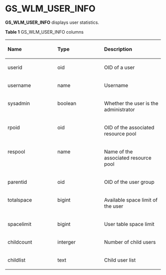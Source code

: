 # GS\_WLM\_USER\_INFO<a name="EN-US_TOPIC_0289901012"></a>

**GS\_WLM\_USER\_INFO**  displays user statistics.

**Table  1**  GS\_WLM\_USER\_INFO columns

<a name="en-us_topic_0283137453_en-us_topic_0237122399_table209941143164711"></a>
<table><thead align="left"><tr id="en-us_topic_0283137453_en-us_topic_0237122399_row111151544114711"><th class="cellrowborder" valign="top" width="32%" id="mcps1.2.4.1.1"><p id="en-us_topic_0283137453_en-us_topic_0237122399_p111153445476"><a name="en-us_topic_0283137453_en-us_topic_0237122399_p111153445476"></a><a name="en-us_topic_0283137453_en-us_topic_0237122399_p111153445476"></a>Name</p>
</th>
<th class="cellrowborder" valign="top" width="30%" id="mcps1.2.4.1.2"><p id="en-us_topic_0283137453_en-us_topic_0237122399_p1511554494716"><a name="en-us_topic_0283137453_en-us_topic_0237122399_p1511554494716"></a><a name="en-us_topic_0283137453_en-us_topic_0237122399_p1511554494716"></a>Type</p>
</th>
<th class="cellrowborder" valign="top" width="38%" id="mcps1.2.4.1.3"><p id="en-us_topic_0283137453_en-us_topic_0237122399_p5115134434715"><a name="en-us_topic_0283137453_en-us_topic_0237122399_p5115134434715"></a><a name="en-us_topic_0283137453_en-us_topic_0237122399_p5115134434715"></a>Description</p>
</th>
</tr>
</thead>
<tbody><tr id="en-us_topic_0283137453_en-us_topic_0237122399_row1211524484715"><td class="cellrowborder" valign="top" width="32%" headers="mcps1.2.4.1.1 "><p id="en-us_topic_0283137453_en-us_topic_0237122399_p2011517445475"><a name="en-us_topic_0283137453_en-us_topic_0237122399_p2011517445475"></a><a name="en-us_topic_0283137453_en-us_topic_0237122399_p2011517445475"></a>userid</p>
</td>
<td class="cellrowborder" valign="top" width="30%" headers="mcps1.2.4.1.2 "><p id="en-us_topic_0283137453_en-us_topic_0237122399_p71155447476"><a name="en-us_topic_0283137453_en-us_topic_0237122399_p71155447476"></a><a name="en-us_topic_0283137453_en-us_topic_0237122399_p71155447476"></a>oid</p>
</td>
<td class="cellrowborder" valign="top" width="38%" headers="mcps1.2.4.1.3 "><p id="en-us_topic_0283137453_en-us_topic_0237122399_p10856165215471"><a name="en-us_topic_0283137453_en-us_topic_0237122399_p10856165215471"></a><a name="en-us_topic_0283137453_en-us_topic_0237122399_p10856165215471"></a>OID of a user</p>
</td>
</tr>
<tr id="en-us_topic_0283137453_en-us_topic_0237122399_row511514419475"><td class="cellrowborder" valign="top" width="32%" headers="mcps1.2.4.1.1 "><p id="en-us_topic_0283137453_en-us_topic_0237122399_p1511544444719"><a name="en-us_topic_0283137453_en-us_topic_0237122399_p1511544444719"></a><a name="en-us_topic_0283137453_en-us_topic_0237122399_p1511544444719"></a>username</p>
</td>
<td class="cellrowborder" valign="top" width="30%" headers="mcps1.2.4.1.2 "><p id="en-us_topic_0283137453_en-us_topic_0237122399_p311574418476"><a name="en-us_topic_0283137453_en-us_topic_0237122399_p311574418476"></a><a name="en-us_topic_0283137453_en-us_topic_0237122399_p311574418476"></a>name</p>
</td>
<td class="cellrowborder" valign="top" width="38%" headers="mcps1.2.4.1.3 "><p id="en-us_topic_0283137453_en-us_topic_0237122399_p1851145234716"><a name="en-us_topic_0283137453_en-us_topic_0237122399_p1851145234716"></a><a name="en-us_topic_0283137453_en-us_topic_0237122399_p1851145234716"></a>Username</p>
</td>
</tr>
<tr id="en-us_topic_0283137453_en-us_topic_0237122399_row1111594494711"><td class="cellrowborder" valign="top" width="32%" headers="mcps1.2.4.1.1 "><p id="en-us_topic_0283137453_en-us_topic_0237122399_p1711534410471"><a name="en-us_topic_0283137453_en-us_topic_0237122399_p1711534410471"></a><a name="en-us_topic_0283137453_en-us_topic_0237122399_p1711534410471"></a>sysadmin</p>
</td>
<td class="cellrowborder" valign="top" width="30%" headers="mcps1.2.4.1.2 "><p id="en-us_topic_0283137453_en-us_topic_0237122399_p11115114424710"><a name="en-us_topic_0283137453_en-us_topic_0237122399_p11115114424710"></a><a name="en-us_topic_0283137453_en-us_topic_0237122399_p11115114424710"></a>boolean</p>
</td>
<td class="cellrowborder" valign="top" width="38%" headers="mcps1.2.4.1.3 "><p id="en-us_topic_0283137453_en-us_topic_0237122399_p5844165254714"><a name="en-us_topic_0283137453_en-us_topic_0237122399_p5844165254714"></a><a name="en-us_topic_0283137453_en-us_topic_0237122399_p5844165254714"></a>Whether the user is the administrator</p>
</td>
</tr>
<tr id="en-us_topic_0283137453_en-us_topic_0237122399_row011513449472"><td class="cellrowborder" valign="top" width="32%" headers="mcps1.2.4.1.1 "><p id="en-us_topic_0283137453_en-us_topic_0237122399_p6115154494720"><a name="en-us_topic_0283137453_en-us_topic_0237122399_p6115154494720"></a><a name="en-us_topic_0283137453_en-us_topic_0237122399_p6115154494720"></a>rpoid</p>
</td>
<td class="cellrowborder" valign="top" width="30%" headers="mcps1.2.4.1.2 "><p id="en-us_topic_0283137453_en-us_topic_0237122399_p14115194419479"><a name="en-us_topic_0283137453_en-us_topic_0237122399_p14115194419479"></a><a name="en-us_topic_0283137453_en-us_topic_0237122399_p14115194419479"></a>oid</p>
</td>
<td class="cellrowborder" valign="top" width="38%" headers="mcps1.2.4.1.3 "><p id="en-us_topic_0283137453_en-us_topic_0237122399_p9839115264713"><a name="en-us_topic_0283137453_en-us_topic_0237122399_p9839115264713"></a><a name="en-us_topic_0283137453_en-us_topic_0237122399_p9839115264713"></a>OID of the associated resource pool</p>
</td>
</tr>
<tr id="en-us_topic_0283137453_en-us_topic_0237122399_row21157446479"><td class="cellrowborder" valign="top" width="32%" headers="mcps1.2.4.1.1 "><p id="en-us_topic_0283137453_en-us_topic_0237122399_p1011524411476"><a name="en-us_topic_0283137453_en-us_topic_0237122399_p1011524411476"></a><a name="en-us_topic_0283137453_en-us_topic_0237122399_p1011524411476"></a>respool</p>
</td>
<td class="cellrowborder" valign="top" width="30%" headers="mcps1.2.4.1.2 "><p id="en-us_topic_0283137453_en-us_topic_0237122399_p121151544164711"><a name="en-us_topic_0283137453_en-us_topic_0237122399_p121151544164711"></a><a name="en-us_topic_0283137453_en-us_topic_0237122399_p121151544164711"></a>name</p>
</td>
<td class="cellrowborder" valign="top" width="38%" headers="mcps1.2.4.1.3 "><p id="en-us_topic_0283137453_en-us_topic_0237122399_p68351052114717"><a name="en-us_topic_0283137453_en-us_topic_0237122399_p68351052114717"></a><a name="en-us_topic_0283137453_en-us_topic_0237122399_p68351052114717"></a>Name of the associated resource pool</p>
</td>
</tr>
<tr id="en-us_topic_0283137453_en-us_topic_0237122399_row3115134410478"><td class="cellrowborder" valign="top" width="32%" headers="mcps1.2.4.1.1 "><p id="en-us_topic_0283137453_en-us_topic_0237122399_p4115944154720"><a name="en-us_topic_0283137453_en-us_topic_0237122399_p4115944154720"></a><a name="en-us_topic_0283137453_en-us_topic_0237122399_p4115944154720"></a>parentid</p>
</td>
<td class="cellrowborder" valign="top" width="30%" headers="mcps1.2.4.1.2 "><p id="en-us_topic_0283137453_en-us_topic_0237122399_p511514412471"><a name="en-us_topic_0283137453_en-us_topic_0237122399_p511514412471"></a><a name="en-us_topic_0283137453_en-us_topic_0237122399_p511514412471"></a>oid</p>
</td>
<td class="cellrowborder" valign="top" width="38%" headers="mcps1.2.4.1.3 "><p id="en-us_topic_0283137453_en-us_topic_0237122399_p983125216475"><a name="en-us_topic_0283137453_en-us_topic_0237122399_p983125216475"></a><a name="en-us_topic_0283137453_en-us_topic_0237122399_p983125216475"></a>OID of the user group</p>
</td>
</tr>
<tr id="en-us_topic_0283137453_en-us_topic_0237122399_row7115174494719"><td class="cellrowborder" valign="top" width="32%" headers="mcps1.2.4.1.1 "><p id="en-us_topic_0283137453_en-us_topic_0237122399_p121151844124712"><a name="en-us_topic_0283137453_en-us_topic_0237122399_p121151844124712"></a><a name="en-us_topic_0283137453_en-us_topic_0237122399_p121151844124712"></a>totalspace</p>
</td>
<td class="cellrowborder" valign="top" width="30%" headers="mcps1.2.4.1.2 "><p id="en-us_topic_0283137453_en-us_topic_0237122399_p0117174417471"><a name="en-us_topic_0283137453_en-us_topic_0237122399_p0117174417471"></a><a name="en-us_topic_0283137453_en-us_topic_0237122399_p0117174417471"></a>bigint</p>
</td>
<td class="cellrowborder" valign="top" width="38%" headers="mcps1.2.4.1.3 "><p id="en-us_topic_0283137453_en-us_topic_0237122399_p582535294717"><a name="en-us_topic_0283137453_en-us_topic_0237122399_p582535294717"></a><a name="en-us_topic_0283137453_en-us_topic_0237122399_p582535294717"></a>Available space limit of the user</p>
</td>
</tr>
<tr id="en-us_topic_0283137453_en-us_topic_0237122399_row535383020518"><td class="cellrowborder" valign="top" width="32%" headers="mcps1.2.4.1.1 "><p id="en-us_topic_0283137453_en-us_topic_0237122399_p103541230255"><a name="en-us_topic_0283137453_en-us_topic_0237122399_p103541230255"></a><a name="en-us_topic_0283137453_en-us_topic_0237122399_p103541230255"></a>spacelimit</p>
</td>
<td class="cellrowborder" valign="top" width="30%" headers="mcps1.2.4.1.2 "><p id="en-us_topic_0283137453_en-us_topic_0237122399_p03551307511"><a name="en-us_topic_0283137453_en-us_topic_0237122399_p03551307511"></a><a name="en-us_topic_0283137453_en-us_topic_0237122399_p03551307511"></a>bigint</p>
</td>
<td class="cellrowborder" valign="top" width="38%" headers="mcps1.2.4.1.3 "><p id="en-us_topic_0283137453_en-us_topic_0237122399_p58211652174714"><a name="en-us_topic_0283137453_en-us_topic_0237122399_p58211652174714"></a><a name="en-us_topic_0283137453_en-us_topic_0237122399_p58211652174714"></a>User table space limit</p>
</td>
</tr>
<tr id="en-us_topic_0283137453_en-us_topic_0237122399_row41171644194713"><td class="cellrowborder" valign="top" width="32%" headers="mcps1.2.4.1.1 "><p id="en-us_topic_0283137453_en-us_topic_0237122399_p18117134474714"><a name="en-us_topic_0283137453_en-us_topic_0237122399_p18117134474714"></a><a name="en-us_topic_0283137453_en-us_topic_0237122399_p18117134474714"></a>childcount</p>
</td>
<td class="cellrowborder" valign="top" width="30%" headers="mcps1.2.4.1.2 "><p id="en-us_topic_0283137453_en-us_topic_0237122399_p811718441478"><a name="en-us_topic_0283137453_en-us_topic_0237122399_p811718441478"></a><a name="en-us_topic_0283137453_en-us_topic_0237122399_p811718441478"></a>interger</p>
</td>
<td class="cellrowborder" valign="top" width="38%" headers="mcps1.2.4.1.3 "><p id="en-us_topic_0283137453_en-us_topic_0237122399_p108168522478"><a name="en-us_topic_0283137453_en-us_topic_0237122399_p108168522478"></a><a name="en-us_topic_0283137453_en-us_topic_0237122399_p108168522478"></a>Number of child users</p>
</td>
</tr>
<tr id="en-us_topic_0283137453_en-us_topic_0237122399_row1211724474714"><td class="cellrowborder" valign="top" width="32%" headers="mcps1.2.4.1.1 "><p id="en-us_topic_0283137453_en-us_topic_0237122399_p1811754434718"><a name="en-us_topic_0283137453_en-us_topic_0237122399_p1811754434718"></a><a name="en-us_topic_0283137453_en-us_topic_0237122399_p1811754434718"></a>childlist</p>
</td>
<td class="cellrowborder" valign="top" width="30%" headers="mcps1.2.4.1.2 "><p id="en-us_topic_0283137453_en-us_topic_0237122399_p1511710441476"><a name="en-us_topic_0283137453_en-us_topic_0237122399_p1511710441476"></a><a name="en-us_topic_0283137453_en-us_topic_0237122399_p1511710441476"></a>text</p>
</td>
<td class="cellrowborder" valign="top" width="38%" headers="mcps1.2.4.1.3 "><p id="en-us_topic_0283137453_en-us_topic_0237122399_p18812125204710"><a name="en-us_topic_0283137453_en-us_topic_0237122399_p18812125204710"></a><a name="en-us_topic_0283137453_en-us_topic_0237122399_p18812125204710"></a>Child user list</p>
</td>
</tr>
</tbody>
</table>

